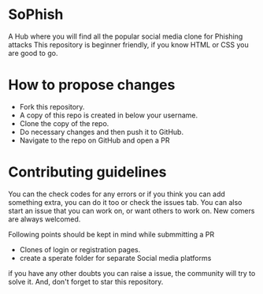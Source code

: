 # SoPhish
   A Hub where you will find all the popular social media clone for Phishing attacks
   This repository is beginner friendly, if you know HTML or CSS you are good to go.

# How to propose changes
  - Fork this repository.
  - A copy of this repo is created in below your username.
  - Clone the copy of the repo.
  - Do necessary changes and then push it to GitHub.
  - Navigate to the repo on GitHub and open a PR


# Contributing guidelines

You can the check codes for any errors or if you think you can add something extra, you can do it too or check the issues tab. You can also start an issue that you can work on, or want others to work on.
New comers are always welcomed. 


Following points should be kept in mind while submmitting a PR

 - Clones of login or registration pages.
 - create a sperate folder for separate Social media platforms

if you have any other doubts you can raise a issue, the community will try to solve it. And, don't forget to star this repository.
